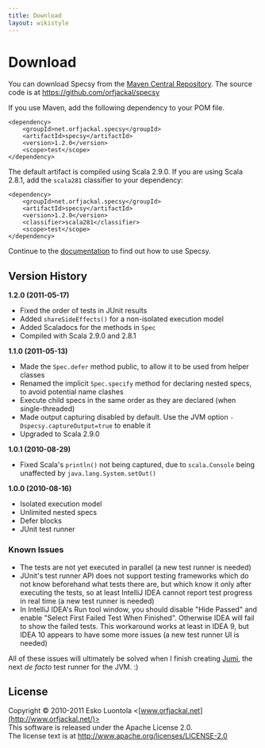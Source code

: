 ```yaml
---
title: Download
layout: wikistyle
---
```


Download
========

You can download Specsy from the [Maven Central Repository](http://repo1.maven.org/maven2/net/orfjackal/specsy/specsy/). The source code is at <https://github.com/orfjackal/specsy>

If you use Maven, add the following dependency to your POM file.

    <dependency>
        <groupId>net.orfjackal.specsy</groupId>
        <artifactId>specsy</artifactId>
        <version>1.2.0</version>
        <scope>test</scope>
    </dependency>

The default artifact is compiled using Scala 2.9.0. If you are using Scala 2.8.1, add the `scala281` classifier to your dependency:

    <dependency>
        <groupId>net.orfjackal.specsy</groupId>
        <artifactId>specsy</artifactId>
        <version>1.2.0</version>
        <classifier>scala281</classifier>
        <scope>test</scope>
    </dependency>

Continue to the [documentation](documentation.html) to find out how to use Specsy.


Version History
---------------

**1.2.0 (2011-05-17)**

- Fixed the order of tests in JUnit results
- Added `shareSideEffects()` for a non-isolated execution model
- Added Scaladocs for the methods in `Spec`
- Compiled with Scala 2.9.0 and 2.8.1

**1.1.0 (2011-05-13)**

- Made the `Spec.defer` method public, to allow it to be used from helper classes
- Renamed the implicit `Spec.specify` method for declaring nested specs, to avoid potential name clashes
- Execute child specs in the same order as they are declared (when single-threaded)
- Made output capturing disabled by default. Use the JVM option `-Dspecsy.captureOutput=true` to enable it
- Upgraded to Scala 2.9.0

**1.0.1 (2010-08-29)**

- Fixed Scala's `println()` not being captured, due to `scala.Console` being unaffected by `java.lang.System.setOut()`

**1.0.0 (2010-08-16)**

- Isolated execution model
- Unlimited nested specs
- Defer blocks
- JUnit test runner


### Known Issues

- The tests are not yet executed in parallel (a new test runner is needed)
- JUnit's test runner API does not support testing frameworks which do not know beforehand what tests there are, but which know it only after executing the tests, so at least IntelliJ IDEA cannot report test progress in real time (a new test runner is needed)
- In IntelliJ IDEA's Run tool window, you should disable "Hide Passed" and enable "Select First Failed Test When Finished". Otherwise IDEA will fail to show the failed tests. This workaround works at least in IDEA 9, but IDEA 10 appears to have some more issues (a new test runner UI is needed)

All of these issues will ultimately be solved when I finish creating [Jumi](http://jumi.fi/), the next *de facto* test runner for the JVM. :)


License
-------

Copyright © 2010-2011 Esko Luontola <[www.orfjackal.net](http://www.orfjackal.net/)>  
This software is released under the Apache License 2.0.  
The license text is at <http://www.apache.org/licenses/LICENSE-2.0>
